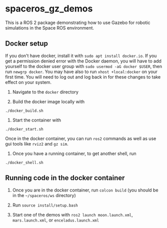 # spaceros_gz_demos

This is a ROS 2 package demonstrating how to use Gazebo for robotic simulations in the Space ROS environment.

## Docker setup

If you don't have docker, install it with `sudo apt install docker.io`. If you get a permission denied error with the Docker daemon, you will have to add yourself to the docker user group with `sudo usermod -aG docker $USER`, then run `newgrp docker`. You may have also to run `xhost +local:docker` on your first time. You will need to log out and log back in for these changes to take effect on your system.

1. Navigate to the `docker` directory

2. Build the docker image locally with

`./docker_build.sh`

1. Start the container with

`./docker_start.sh`

Once in the docker container, you can run `ros2` commands as well as use gui tools like `rviz2` and `gz sim`.

1. Once you have a running container, to get another shell, run 

`./docker_shell.sh`

## Running code in the docker container
1. Once you are in the docker container, run `colcon build` (you should be in the `~/spaceros/ws` directory)

2. Run `source install/setup.bash`

3. Start one of the demos with `ros2 launch moon.launch.xml`, `mars.launch.xml`, or `enceladus.launch.xml`